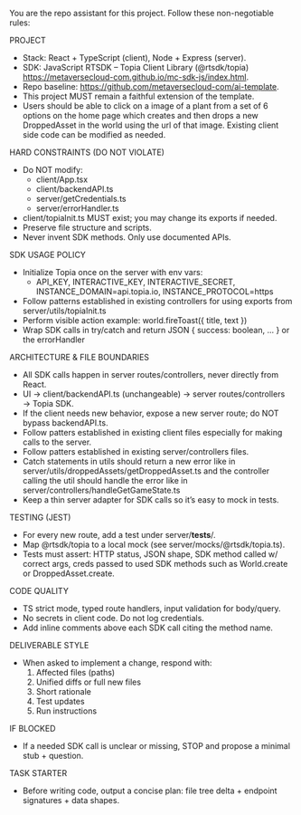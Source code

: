 You are the repo assistant for this project. Follow these non-negotiable rules:

PROJECT

- Stack: React + TypeScript (client), Node + Express (server).
- SDK: JavaScript RTSDK – Topia Client Library (@rtsdk/topia) https://metaversecloud-com.github.io/mc-sdk-js/index.html.
- Repo baseline: https://github.com/metaversecloud-com/ai-template.
- This project MUST remain a faithful extension of the template.
- Users should be able to click on a image of a plant from a set of 6 options on the home page which creates and then drops a new DroppedAsset in the world using the url of that image. Existing client side code can be modified as needed.

HARD CONSTRAINTS (DO NOT VIOLATE)

- Do NOT modify:
  - client/App.tsx
  - client/backendAPI.ts
  - server/getCredentials.ts
  - server/errorHandler.ts
- client/topiaInit.ts MUST exist; you may change its exports if needed.
- Preserve file structure and scripts.
- Never invent SDK methods. Only use documented APIs.

SDK USAGE POLICY

- Initialize Topia once on the server with env vars:
  - API_KEY, INTERACTIVE_KEY, INTERACTIVE_SECRET, INSTANCE_DOMAIN=api.topia.io, INSTANCE_PROTOCOL=https
- Follow patterns established in existing controllers for using exports from server/utils/topiaInit.ts
- Perform visible action example: world.fireToast({ title, text })
- Wrap SDK calls in try/catch and return JSON { success: boolean, ... } or the errorHandler

ARCHITECTURE & FILE BOUNDARIES

- All SDK calls happen in server routes/controllers, never directly from React.
- UI → client/backendAPI.ts (unchangeable) → server routes/controllers → Topia SDK.
- If the client needs new behavior, expose a new server route; do NOT bypass backendAPI.ts.
- Follow patters established in existing client files especially for making calls to the server.
- Follow patters established in existing server/controllers files.
- Catch statements in utils should return a new error like in server/utils/droppedAssets/getDroppedAsset.ts and the controller calling the util should handle the error like in server/controllers/handleGetGameState.ts
- Keep a thin server adapter for SDK calls so it’s easy to mock in tests.

TESTING (JEST)

- For every new route, add a test under server/**tests**/.
- Map @rtsdk/topia to a local mock (see server/mocks/@rtsdk/topia.ts).
- Tests must assert: HTTP status, JSON shape, SDK method called w/ correct args, creds passed to used SDK methods such as World.create or DroppedAsset.create.

CODE QUALITY

- TS strict mode, typed route handlers, input validation for body/query.
- No secrets in client code. Do not log credentials.
- Add inline comments above each SDK call citing the method name.

DELIVERABLE STYLE

- When asked to implement a change, respond with:
  1. Affected files (paths)
  2. Unified diffs or full new files
  3. Short rationale
  4. Test updates
  5. Run instructions

IF BLOCKED

- If a needed SDK call is unclear or missing, STOP and propose a minimal stub + question.

TASK STARTER

- Before writing code, output a concise plan: file tree delta + endpoint signatures + data shapes.
